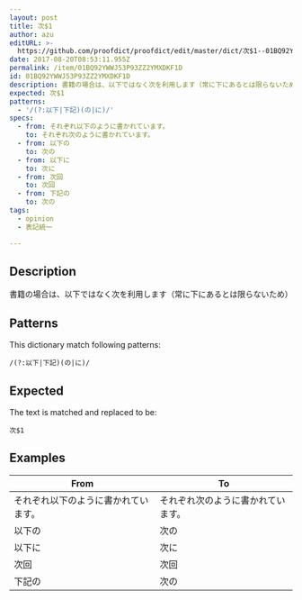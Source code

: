 ```yaml
---
layout: post
title: 次$1
author: azu
editURL: >-
  https://github.com/proofdict/proofdict/edit/master/dict/次$1--01BQ92YWWJ53P93ZZ2YMXDKF1D.yml
date: 2017-08-20T08:53:11.955Z
permalink: /item/01BQ92YWWJ53P93ZZ2YMXDKF1D
id: 01BQ92YWWJ53P93ZZ2YMXDKF1D
description: 書籍の場合は、以下ではなく次を利用します（常に下にあるとは限らないため）
expected: 次$1
patterns:
  - '/(?:以下|下記)(の|に)/'
specs:
  - from: それぞれ以下のように書かれています。
    to: それぞれ次のように書かれています。
  - from: 以下の
    to: 次の
  - from: 以下に
    to: 次に
  - from: 次回
    to: 次回
  - from: 下記の
    to: 次の
tags:
  - opinion
  - 表記統一

---
```


## Description

書籍の場合は、以下ではなく次を利用します（常に下にあるとは限らないため）

## Patterns

This dictionary match following patterns:

    /(?:以下|下記)(の|に)/

## Expected

The text is matched and replaced to be:

    次$1

## Examples

| From               | To                |
| ------------------ | ----------------- |
| それぞれ以下のように書かれています。 | それぞれ次のように書かれています。 |
| 以下の                | 次の                |
| 以下に                | 次に                |
| 次回                 | 次回                |
| 下記の                | 次の                |

